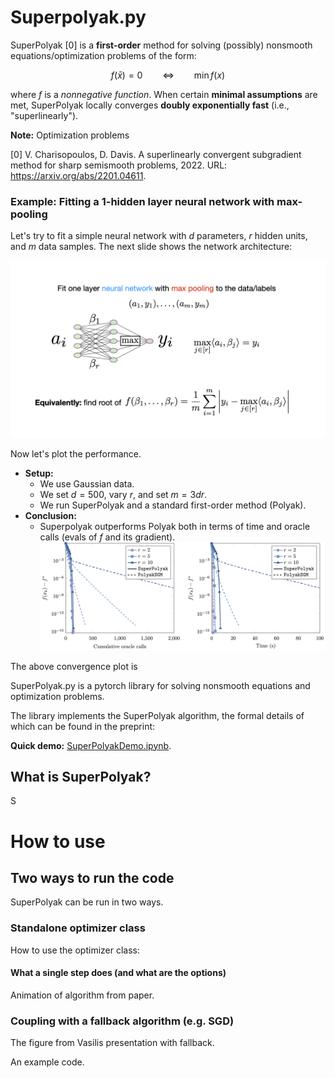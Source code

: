 # Superpolyak.py

 SuperPolyak [0] is a **first-order** method for solving (possibly) nonsmooth equations/optimization problems of the form:

$$
f(\bar x) = 0 \qquad \iff \qquad  \min f(x) 
$$

where $f$ is a _nonnegative function_. When certain **minimal assumptions** are met, SuperPolyak locally converges **doubly exponentially fast** (i.e., "superlinearly").

**Note:** Optimization problems  

[0] V. Charisopoulos, D. Davis. A superlinearly convergent subgradient method for sharp semismooth problems, 2022. URL: https://arxiv.org/abs/2201.04611.

### Example: Fitting a 1-hidden layer neural network with max-pooling

Let's try to fit a simple neural network with $d$ parameters, $r$ hidden units, and $m$ data samples. The next slide shows the network architecture:

![An img describing problem class](figures/max_pooling_neural_network.001.png)

Now let's plot the performance. 
- **Setup:** 
  - We use Gaussian data.
  - We set $d = 500$, vary $r$, and set $m = 3dr$.
  - We run SuperPolyak and a standard first-order method (Polyak). 
- **Conclusion:** 
  - Superpolyak outperforms Polyak both in terms of time and oracle calls (evals of $f$ and its gradient).
![Performance Plot](figures/max_linear_regression.png)



The above convergence plot is 



SuperPolyak.py is a pytorch library for solving nonsmooth equations and optimization problems.



The library implements the SuperPolyak algorithm, the formal details of which can be found in the preprint:



**Quick demo:** [SuperPolyakDemo.ipynb](SuperPolyakDemo.ipynb).

## What is SuperPolyak?

S




# How to use

## Two ways to run the code

SuperPolyak can be run in two ways. 

### Standalone optimizer class

How to use the optimizer class:

#### What a single step does (and what are the options)

Animation of algorithm from paper.

### Coupling with a fallback algorithm (e.g. SGD)

The figure from Vasilis presentation with fallback. 

An example code.